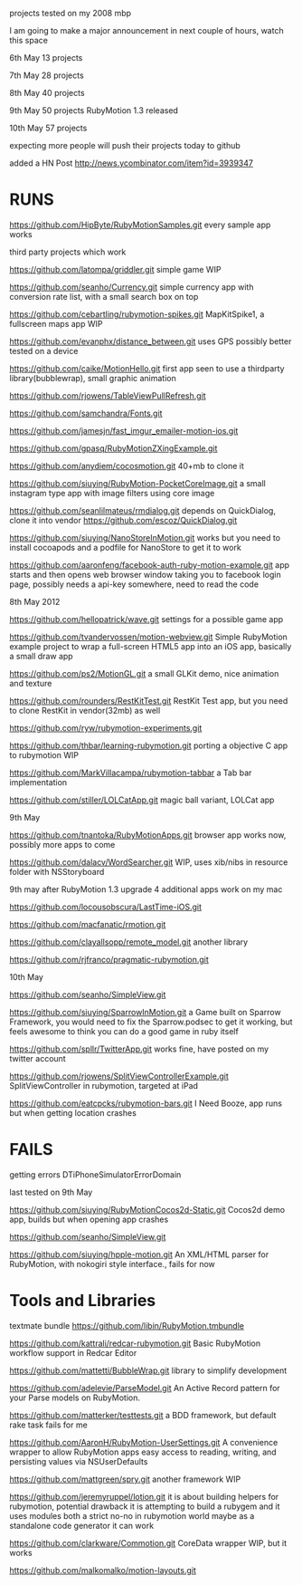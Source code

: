 
projects tested on my 2008 mbp 

I am going to make a major announcement in next couple of hours, watch this space

6th May 13 projects

7th May 28 projects

8th May 40 projects

9th May 50 projects RubyMotion 1.3 released

10th May 57 projects

expecting more people will push their projects today to github

added a HN Post
http://news.ycombinator.com/item?id=3939347



RUNS
====


https://github.com/HipByte/RubyMotionSamples.git
every sample app works

third party projects which work

https://github.com/latompa/griddler.git
simple game WIP

https://github.com/seanho/Currency.git
simple currency app with conversion rate list, with a small search box on top 

https://github.com/cebartling/rubymotion-spikes.git
MapKitSpike1, a fullscreen maps app WIP

https://github.com/evanphx/distance_between.git
uses GPS possibly better tested on a device

https://github.com/caike/MotionHello.git
first app seen to use a thirdparty library(bubblewrap), small graphic animation

https://github.com/rjowens/TableViewPullRefresh.git

https://github.com/samchandra/Fonts.git

https://github.com/jamesjn/fast_imgur_emailer-motion-ios.git

https://github.com/gpasq/RubyMotionZXingExample.git

https://github.com/anydiem/cocosmotion.git 40+mb to clone it

https://github.com/siuying/RubyMotion-PocketCoreImage.git a small instagram type app with image filters using core image


https://github.com/seanlilmateus/rmdialog.git 
depends on QuickDialog, clone it into vendor https://github.com/escoz/QuickDialog.git


https://github.com/siuying/NanoStoreInMotion.git
works but you need to install cocoapods and a podfile for NanoStore to get it to work

https://github.com/aaronfeng/facebook-auth-ruby-motion-example.git
app starts and then opens web browser window taking you to  facebook login page, possibly needs a api-key somewhere, need to read the code

8th May 2012

https://github.com/hellopatrick/wave.git
settings for a possible game app

https://github.com/tvandervossen/motion-webview.git
Simple RubyMotion example project to wrap a full-screen HTML5 app into an iOS app, basically a small draw app

https://github.com/ps2/MotionGL.git
a small GLKit demo, nice animation and texture

https://github.com/rounders/RestKitTest.git
RestKit Test app, but you need to clone RestKit in vendor(32mb) as well 

https://github.com/ryw/rubymotion-experiments.git

https://github.com/thbar/learning-rubymotion.git
porting a objective C app to rubymotion WIP

https://github.com/MarkVillacampa/rubymotion-tabbar
a Tab bar implementation

https://github.com/stiller/LOLCatApp.git
magic ball variant, LOLCat app

9th May

https://github.com/tnantoka/RubyMotionApps.git
browser app works now, possibly more apps to come

https://github.com/dalacv/WordSearcher.git
WIP, uses xib/nibs in resource folder with NSStoryboard

9th may after RubyMotion 1.3 upgrade 4 additional apps work on my mac

https://github.com/locousobscura/LastTime-iOS.git

https://github.com/macfanatic/rmotion.git

https://github.com/clayallsopp/remote_model.git
another library

https://github.com/rjfranco/pragmatic-rubymotion.git

10th May

https://github.com/seanho/SimpleView.git

https://github.com/siuying/SparrowInMotion.git
a Game built on Sparrow Framework, you would need to fix the Sparrow.podsec to get it working, but feels awesome to think you can do a good game in ruby itself 

https://github.com/spllr/TwitterApp.git
works fine, have posted on my twitter account

https://github.com/rjowens/SplitViewControllerExample.git
SplitViewController in rubymotion, targeted at iPad

https://github.com/eatcpcks/rubymotion-bars.git
I Need Booze, app runs but when getting location crashes

FAILS
=====
getting errors DTiPhoneSimulatorErrorDomain
 
last tested on 9th May

https://github.com/siuying/RubyMotionCocos2d-Static.git
Cocos2d demo app, builds but when opening app crashes

https://github.com/seanho/SimpleView.git

https://github.com/siuying/hpple-motion.git
An XML/HTML parser for RubyMotion, with nokogiri style interface., fails for now



Tools and Libraries
===================

textmate bundle
https://github.com/libin/RubyMotion.tmbundle

https://github.com/kattrali/redcar-rubymotion.git
Basic RubyMotion workflow support in Redcar Editor

https://github.com/mattetti/BubbleWrap.git 
library to simplify development

https://github.com/adelevie/ParseModel.git
An Active Record pattern for your Parse models on RubyMotion.


https://github.com/matterker/testtests.git 
a BDD framework, but default rake task fails for me


https://github.com/AaronH/RubyMotion-UserSettings.git
A convenience wrapper to allow RubyMotion apps easy access to reading, writing, and persisting values via NSUserDefaults

https://github.com/mattgreen/spry.git
another framework WIP

https://github.com/jeremyruppel/lotion.git
it is about building helpers for rubymotion, potential drawback it is attempting to build a rubygem and it uses modules both a strict no-no in rubymotion world
maybe as a standalone code generator it can work


https://github.com/clarkware/Commotion.git
CoreData wrapper WIP, but it works 

https://github.com/malkomalko/motion-layouts.git
